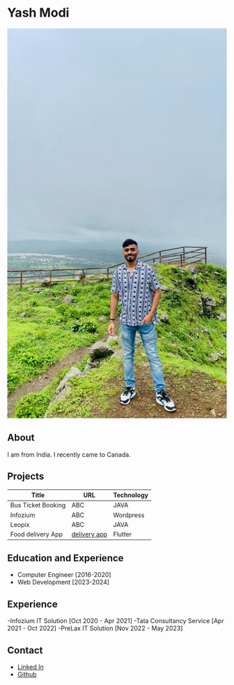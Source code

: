 
# Yash Modi
![Photo of Yash](_readme/yash-photo.jpeg "Photo of Yash")
## About
I am from India. I recently came to Canada.
## Projects
| Title    |     URL            | Technology |
| -----    | ------------------ | ---------- |
| Bus Ticket Booking|     ABC            | JAVA       |   
| Infozium |     ABC            | Wordpress       |   
| Leopix |    ABC            | JAVA       |   
| Food delivery App |    [delivery app](https://github.com/yashmodi9998/delivery-partner)            | Flutter       |   

## Education and Experience
- Computer Engineer [2016-2020]
- Web Development [2023-2024]

## Experience
-Infozium IT Solution [Oct 2020 - Apr 2021]
-Tata Consultancy Service [Apr 2021 - Oct 2022]
-PreLax IT Solution [Nov 2022 - May 2023]

## Contact
- [ Linked In](https://www.linkedin.com/in/yash-modi-0a551b133/)
- [ Github ](https://github.com/yashmodi9998/)


